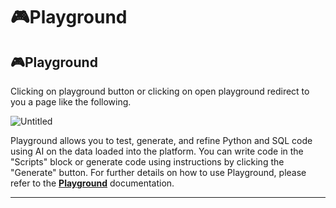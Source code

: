 # 🎮Playground

## 🎮Playground

Clicking on  playground button or clicking on open playground redirect to you a page like the following.

![Untitled](%F0%9F%8E%AEPlayground%20324bd848025a4338890229dacc21d5e3/Untitled.png)

Playground allows you to test, generate, and refine Python and SQL code using AI on the data loaded into the platform. You can write code in the "Scripts" block or generate code using instructions by clicking the "Generate" button. For further details on how to use Playground, please refer to the **[Playground](https://www.notion.so/01b3b465418d4b1ab8eaa8896eac0d8a?pvs=21)** documentation.

---